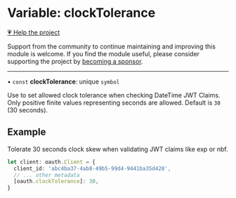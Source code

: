 # Variable: clockTolerance

[💗 Help the project](https://github.com/sponsors/panva)

Support from the community to continue maintaining and improving this module is welcome. If you find the module useful, please consider supporting the project by [becoming a sponsor](https://github.com/sponsors/panva).

***

• `const` **clockTolerance**: unique `symbol`

Use to set allowed clock tolerance when checking DateTime JWT Claims. Only positive finite values
representing seconds are allowed. Default is `30` (30 seconds).

## Example

Tolerate 30 seconds clock skew when validating JWT claims like exp or nbf.

```ts
let client: oauth.Client = {
  client_id: 'abc4ba37-4ab8-49b5-99d4-9441ba35d428',
  // ... other metadata
  [oauth.clockTolerance]: 30,
}
```
